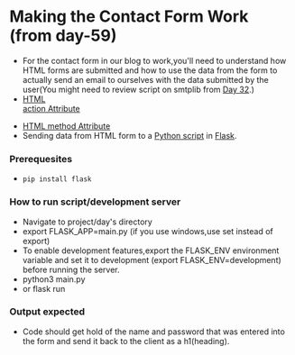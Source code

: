 # Making the Contact Form Work (from day-59)
-  For the contact form in our blog to work,you'll need to understand how HTML forms are submitted 
and how to use the data from the form to actually send an email to ourselves with the data submitted by the user(You might need to review script on smtplib from [Day 32](https://github.com/ima-eky/100-days-of-code-course/tree/main/day-32).)
- [HTML <form> action Attribute](https://www.w3schools.com/tags/att_form_action.asp)
- [HTML <form> method Attribute](https://www.w3schools.com/tags/att_form_method.asp)
- Sending data from HTML form to a [Python script](https://stackoverflow.com/questions/11556958/sending-data-from-html-form-to-a-python-script-in-flask) 
  in [Flask](https://flask.palletsprojects.com/en/1.1.x/quickstart/#the-request-object).
  
 ### Prerequesites
- `pip install flask`

### How to run script/development server
- Navigate to project/day's directory
- export FLASK_APP=main.py (if you use windows,use set instead of export)
- To enable development features,export the FLASK_ENV environment variable and set it to development (export FLASK_ENV=development) before running the server.
- python3 main.py
- or flask run

### Output expected
- Code should get hold of the name and password that was entered into the form and send it back to the client as a h1(heading).

  
  
  
  
  
  
  
  
  
  
  
  
  
  
  
  
  
  
  
  
  
  
  
  
  
  
  
  
  
  
  
  
  
  
  
  
  
  
  
  
  
  
  
  
  
  
  
  
  
  
  
  
  
  
  
  
  
  
  
  
  
  
  
  
  
  
  
  
  
  
  
  
  
  
  
  
  
  
  
  
  
  
  
  
  
  
  
  
  
  
  
  
  
  
  
  
  
  
  
  
  
  
  
  
  
  
  
  
  
  
  
  
  
  
  
  
  
  
  
  
  
  
  
